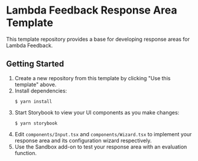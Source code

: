 # Lambda Feedback Response Area Template

This template repository provides a base for developing response areas for
Lambda Feedback.

## Getting Started

1. Create a new repository from this template by clicking "Use this template"
   above.
2. Install dependencies:
   ```
   $ yarn install
   ```
3. Start Storybook to view your UI components as you make changes:
   ```
   $ yarn storybook
   ```
4. Edit `components/Input.tsx` and `components/Wizard.tsx` to implement your
   response area and its configuration wizard respectively.
5. Use the Sandbox add-on to test your response area with an evaluation
   function.
